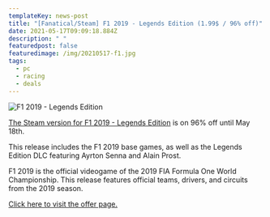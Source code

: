 ```yaml
---
templateKey: news-post
title: "[Fanatical/Steam] F1 2019 - Legends Edition (1.99$ / 96% off)"
date: 2021-05-17T09:09:18.884Z
description: " "
featuredpost: false
featuredimage: /img/20210517-f1.jpg
tags:
  - pc
  - racing
  - deals
---
```

![F1 2019 - Legends Edition](/img/20210517-f1.jpg "F1 2019 - Legends Edition")  

[The Steam version for F1 2019 - Legends Edition](https://www.fanatical.com/en/game/f-1-2019-legends-edition?v=3205) is on 96% off until May 18th.  

This release includes the F1 2019 base games, as well as the Legends Edition DLC featuring Ayrton Senna and Alain Prost.

F1 2019 is the official videogame of the 2019 FIA Formula One World Championship. This release features official teams, drivers, and circuits from the 2019 season.  

[Click here to visit the offer page.](https://www.fanatical.com/en/game/f-1-2019-legends-edition?v=3205)